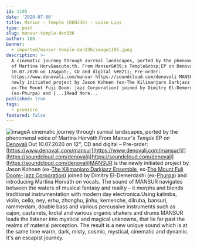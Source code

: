 ```yaml
---
id: 1195
date: '2020-07-06'
title: Mansur - Temple (DEN336) - Loose Lips
type: post
slug: mansur-temple-den336
author: 100
banner:
  - imported/mansur-temple-den336/image1195.jpeg
description: >-
  A cinematic journey through surreal landscapes, ported by the phenomenal voice
  of Martina Horv&aacute;th. From Mansur&#39;s Temple&nbsp;EP on Denovali. Out
  10.07.2020 on 12&quot;, CD and digital &#8211; Pre-order:
  https://www.denovali.com/mansur https://soundcloud.com/denovali MANSUR is the
  newly initiated project by Jason Kohnen (ex-The Kilimanjaro Darkjazz Ensemble,
  ex-The Mount Fuji Doom- jazz Corporation) joined by Dimitry El-Demerdashi
  (ex-Phurpa) and [...]Read More...
published: true
tags:
  - premiere
featured: false
---
```

![image](../imported/mansur-temple-den336/image1195.jpeg)A cinematic journey through surreal landscapes, ported by the phenomenal voice of Martina Horváth.From Mansur's _Temple_ EP on [Denovali](https://www.denovali.com/).Out 10.07.2020 on 12", CD and digital – Pre-order: [](https://www.denovali.com/mansur/)[https://www.denovali.com/mansur](https://www.denovali.com/mansur/)[](https://soundcloud.com/denovali)[https://soundcloud.com/denovali](https://soundcloud.com/denovali)MANSUR is the newly initiated project by Jason Kohnen (ex-[The Kilimanjaro Darkjazz Ensemble](https://en.wikipedia.org/wiki/The_Kilimanjaro_Darkjazz_Ensemble), ex-[The Mount Fuji Doom- jazz Corporation](https://en.wikipedia.org/wiki/The_Mount_Fuji_Doomjazz_Corporation)) joined by Dimitry El-Demerdashi (ex-[Phurpa](https://www.discogs.com/artist/1644117-Phurpa)) and introducing Martina Horváth on vocals. The sound of MANSUR navigates between the waters of musical fantasy and reality – it morphs and blends traditional instrumentation with modern day electronica.Using kalimba, violin, cello, ney, erhu, zhonghu, jinhu, kemenche, dilruba, bansuri, rammerdam, double bass and various percussive instruments such as cajon, castanets, krotal and various organic shakers and drums MANSUR leads the listener into mystical and magical unknowns, that lie far past the realms of material perception. The result is a new unique sound which is at the same time warm, dark, misty, cosmic, mystical, cinematic and dynamic. It's an escapist journey.